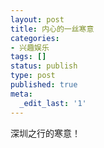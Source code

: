 ```yaml
---
layout: post
title: 内心的一丝寒意
categories:
- 兴趣娱乐
tags: []
status: publish
type: post
published: true
meta:
  _edit_last: '1'
---
```

深圳之行的寒意！
